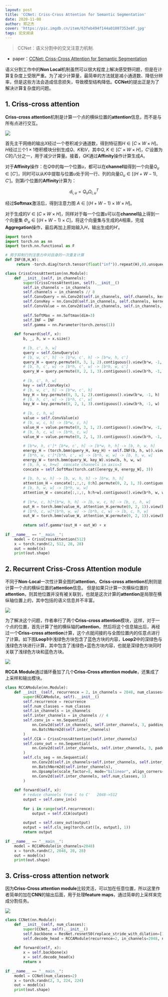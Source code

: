 ```yaml
---
layout: post
title: 'CCNet: Criss-Cross Attention for Semantic Segmentation'
date: 2020-11-08
author: 郑之杰
cover: 'https://pic.imgdb.cn/item/63feb494f144a01007353e8f.jpg'
tags: 论文阅读
---
```


> CCNet：语义分割中的交叉注意力机制.

- paper：[CCNet: Criss-Cross Attention for Semantic Segmentation](https://arxiv.org/abs/1811.11721)

语义分割工作中的**Non Local**机制虽然可以很大程度上解决感受野问题，但是在计算复杂度上受限严重。为了减少计算量，最简单的方法就是减小通道数、降低分辨率，但是这些方法会造成信息损失，导致模型结构降低。**CCNet**的提出正是为了解决计算复杂度的问题。

## 1. Criss-cross attention

**Criss-cross attention**机制是计算一个点的横纵位置的**attention**信息，而不是与所有点进行交互。

![](https://pic.imgdb.cn/item/63feb549f144a01007360d8a.jpg)

首先主干网络的输出$X$经过一个卷积减少通道数，得到特征图$H∈ [C×W ×H]$。$H$经过三个$1\times 1$卷积模块分别生成$Q$、$K$和$V$，其中$Q, K∈ [C'×W ×H]$，$C'$设置为$C$的八分之一，用于减少计算量。接着，$QK$通过**Affinity**操作计算生成$A$。

对于**Affinity**操作：在$Q$中的每一个位置$u$，都可以在**channel**轴得到一个向量$Q_{u} \in [C']$，同时可以从$K$中提取与位置$u$处于同一行、列的向量$\Omega_{u}\in [(H+W-1),C']$。则第$i$个位置的**Affinity**计算为：

$$
d_{i, u}=Q_u \Omega_{i, u}^T
$$

经过**Softmax**激活后，得到注意力图 $A∈ [(H+W −1)×W ×H]$。

对于生成的$V∈[C×W ×H]$，同样对于每一个位置$u$可以在**channel**轴上得到一个向量集 $\Phi_u∈[(H+W −1)×C]$，将这个向量集与生成的$A$相乘，完成**Aggregation**操作，最后再加上原始输入$H$，输出生成的$H'$。

```python
import torch
import torch.nn as nn
import torch.nn.functional as F

# 用于抑制行列注意力中对自身的一次重复计算
def INF(B,H,W):
     return -torch.diag(torch.tensor(float("inf")).repeat(H),0).unsqueeze(0).repeat(B*W,1,1)

class CrissCrossAttention(nn.Module):
    def __init__(self, in_channels):
        super(CrissCrossAttention, self).__init__()
        self.in_channels = in_channels
        self.channels = in_channels // 8
        self.ConvQuery = nn.Conv2d(self.in_channels, self.channels, kernel_size=1)
        self.ConvKey = nn.Conv2d(self.in_channels, self.channels, kernel_size=1)
        self.ConvValue = nn.Conv2d(self.in_channels, self.in_channels, kernel_size=1)
 
        self.SoftMax = nn.Softmax(dim=3)
        self.INF = INF
        self.gamma = nn.Parameter(torch.zeros(1))
 
    def forward(self, x):
        b, _, h, w = x.size()
 
        # [b, c', h, w]
        query = self.ConvQuery(x)
        # [b, w, c', h] -> [b*w, c', h] -> [b*w, h, c']
        query_H = query.permute(0, 3, 1, 2).contiguous().view(b*w, -1, h).permute(0, 2, 1)
        # [b, h, c', w] -> [b*h, c', w] -> [b*h, w, c']
        query_W = query.permute(0, 2, 1, 3).contiguous().view(b*h, -1, w).permute(0, 2, 1)
        
        # [b, c', h, w]
        key = self.ConvKey(x)
        # [b, w, c', h] -> [b*w, c', h]
        key_H = key.permute(0, 3, 1, 2).contiguous().view(b*w, -1, h)
        # [b, h, c', w] -> [b*h, c', w]
        key_W = key.permute(0, 2, 1, 3).contiguous().view(b*h, -1, w)
        
        # [b, c, h, w]
        value = self.ConvValue(x)
        # [b, w, c, h] -> [b*w, c, h]
        value_H = value.permute(0, 3, 1, 2).contiguous().view(b*w, -1, h)
        # [b, h, c, w] -> [b*h, c, w]
        value_W = value.permute(0, 2, 1, 3).contiguous().view(b*h, -1, w)
        
        # [b*w, h, c']* [b*w, c', h] -> [b*w, h, h] -> [b, h, w, h]
        energy_H = (torch.bmm(query_H, key_H) + self.INF(b, h, w)).view(b, w, h, h).permute(0, 2, 1, 3)
        # [b*h, w, c']*[b*h, c', w] -> [b*h, w, w] -> [b, h, w, w]
        energy_W = torch.bmm(query_W, key_W).view(b, h, w, w)
        # [b, h, w, h+w]  concate channels in axis=3 
        concate = self.SoftMax(torch.cat([energy_H, energy_W], 3))
        
        # [b, h, w, h] -> [b, w, h, h] -> [b*w, h, h]
        attention_H = concate[:,:,:, 0:h].permute(0, 2, 1, 3).contiguous().view(b*w, h, h)
        # [b, h, w, w] -> [b*h, w, w]
        attention_W = concate[:,:,:, h:h+w].contiguous().view(b*h, w, w)
 
        # [b*w, c, h]*[b*w, h, h] -> [b, w, c, h] -> [b, c, h, w]
        out_H = torch.bmm(value_H, attention_H.permute(0, 2, 1)).view(b, w, -1, h).permute(0, 2, 3, 1)
        # [b*h, c, w]*[b*h, w, w] -> [b*h, c, w] -> [b, c, h, w]
        out_W = torch.bmm(value_W, attention_W.permute(0, 2, 1)).view(b, h, -1, w).permute(0, 2, 1, 3)
 
        return self.gamma*(out_H + out_W) + x
 
if __name__ == "__main__":
    model = CrissCrossAttention(512)
    x = torch.randn(2, 512, 28, 28)
    out = model(x)
    print(out.shape)
```

## 2. Recurrent Criss-Cross Attention module

不同于**Non-Local**一次性计算全图的**attention**，**Criss-cross attention**机制则是计算一个点的横纵位置的**attention**信息。 但是如果只计算一次横纵位置的**attention**，则其他位置并没有被关联到，也就是这次计算的**attention**是局限在横纵轴位置上的，其中包括的语义信息并不丰富。

![](https://pic.imgdb.cn/item/64099a43f144a0100782dc4c.jpg)

为了解决这个问题，作者串行了两个**Criss-cross attention**模块，这样，对于一个点的位置，首先计算了他的横纵轴的**attention**，然后将这个信息输出后，再经过一个**Criss-cross attention**计算，这个点就间接的与全图位置内的任意点进行了计算。如下图**Loop1**中浅绿色方块包含了蓝色方块的内容，**Loop2**中的深绿色与浅绿色方块进行计算，其中包含了浅绿色+蓝色方块内容，也就是深绿色方块同时关联了浅绿色方块和蓝色方块。

![](https://pic.imgdb.cn/item/64099a89f144a0100783ac30.jpg)

**RCCA Module**通过循环叠加了几个**Criss-Cross attention module**，还集成了上采样和输出模块。

```python
class RCCAModule(nn.Module):
    def __init__(self, recurrence = 2, in_channels = 2048, num_classes=33):
        super(RCCAModule, self).__init__()
        self.recurrence = recurrence
        self.num_classes = num_classes
        self.in_channels = in_channels
        self.inter_channels = in_channels // 4
        self.conv_in = nn.Sequential(
            nn.Conv2d(self.in_channels, self.inter_channels, 3, padding=1, bias=False),
            nn.BatchNorm2d(self.inter_channels)
        )
        self.CCA = CrissCrossAttention(self.inter_channels)
        self.conv_out = nn.Sequential(
            nn.Conv2d(self.inter_channels, self.inter_channels, 3, padding=1, bias=False)
        )
        self.cls_seg = nn.Sequential(
            nn.Conv2d(self.in_channels+self.inter_channels, self.inter_channels, 3, padding=1, bias=False),
            nn.BatchNorm2d(self.inter_channels),
            nn.Upsample(scale_factor=8, mode="bilinear", align_corners=True),
            nn.Conv2d(self.inter_channels, self.num_classes, 1)
        )
 
    def forward(self, x):
        # reduce channels from C to C'   2048->512
        output = self.conv_in(x)
 
        for i in range(self.recurrence):
            output = self.CCA(output)
 
        output = self.conv_out(output)
        output = self.cls_seg(torch.cat([x, output], 1))
        return output
 
if __name__ == "__main__":
    model = RCCAModule(in_channels=2048)
    x = torch.randn(2, 2048, 28, 28)
    out = model(x)
    print(out.shape)
```

## 3. Criss-cross attention network

因为**Criss-Cross attention module**比较灵活，可以加在任意位置，所以这里作者简单的加在**CNN**的输出后面，用于处理**feature maps**，通过简单的上采样来完成分割任务。

![](https://pic.imgdb.cn/item/64099b73f144a0100785ab43.jpg)

```python
class CCNet(nn.Module):
    def __init__(self, num_classes):
        super(CCNet, self).__init__()
        self.backbone = ResNet.resnet50(replace_stride_with_dilation=[1,2,4])
        self.decode_head = RCCAModule(recurrence=2, in_channels=2048, num_classes=num_classes)
    
    def forward(self, x):
        x = self.backbone(x)
        x = self.decode_head(x)
        return x
 
if __name__ == "__main__":
    model = CCNet(num_classes=2)
    x = torch.randn(2, 3, 224, 224)
    out = model(x)
    print(out.shape)
```
